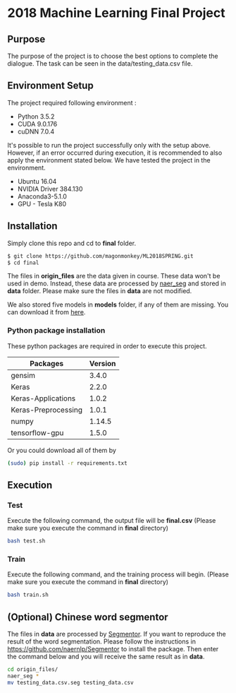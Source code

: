 # 2018 Machine Learning Final Project
## Purpose

The purpose of the project is to choose the best options to complete the dialogue. 
The task can be seen in the data/testing_data.csv file. 

## Environment Setup
The project required following environment :
  - Python 3.5.2
  - CUDA 9.0.176
  - cuDNN 7.0.4

It's possible to run the project successfully only with the setup above. However, if an error occurred during execution, it is recommended to also apply the environment stated below. We have tested the project in the environment.
  - Ubuntu 16.04
  - NVIDIA Driver 384.130
  - Anaconda3-5.1.0
  - GPU - Tesla K80

## Installation
Simply clone this repo and cd to **final** folder.
```sh
$ git clone https://github.com/magonmonkey/ML2018SPRING.git
$ cd final
```
The files in **origin_files** are the data given in course. These data won't be used in demo. Instead, these data are processed by [naer_seg](https://github.com/naernlp/Segmentor) and stored in **data** folder. Please make sure the files in **data** are not modified. 

We also stored five models in **models** folder, if any of them are missing. You can download it from [here](https://goo.gl/koLMPd).
### Python package installation
These python packages are required in order to execute this project.

| Packages | Version |
| -------- | ------- |
| gensim | 3.4.0 |
| Keras | 2.2.0 |
| Keras-Applications | 1.0.2 |
| Keras-Preprocessing | 1.0.1 |
| numpy | 1.14.5 |
| tensorflow-gpu | 1.5.0 |

Or you could download all of them by 
```sh
(sudo) pip install -r requirements.txt 
```
## Execution
### Test
Execute the following command, the output file will be **final.csv**
(Please make sure you execute the command in **final** directory)
```bash
bash test.sh
```

### Train
Execute the following command, and the training process will begin. 
(Please make sure you execute the command in **final** directory)
```bash
bash train.sh
```

## (Optional) Chinese word segmentor
The files in **data** are processed by [Segmentor](https://github.com/naernlp/Segmentor). If you want to reproduce the result of the word segmentation. Please follow the instructions in https://github.com/naernlp/Segmentor to install the package. Then enter the command below and you will receive the same result as in **data**.
```sh
cd origin_files/
naer_seg *
mv testing_data.csv.seg testing_data.csv
```
